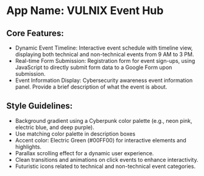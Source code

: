 # **App Name**: VULNIX Event Hub

## Core Features:

- Dynamic Event Timeline: Interactive event schedule with timeline view, displaying both technical and non-technical events from 9 AM to 3 PM.
- Real-time Form Submission: Registration form for event sign-ups, using JavaScript to directly submit form data to a Google Form upon submission.
- Event Information Display: Cybersecurity awareness event information panel. Provide a brief description of what the event is about.

## Style Guidelines:

- Background gradient using a Cyberpunk color palette (e.g., neon pink, electric blue, and deep purple).
- Use matching color palette in description boxes
- Accent color: Electric Green (#00FF00) for interactive elements and highlights.
- Parallax scrolling effect for a dynamic user experience.
- Clean transitions and animations on click events to enhance interactivity.
- Futuristic icons related to technical and non-technical event categories.